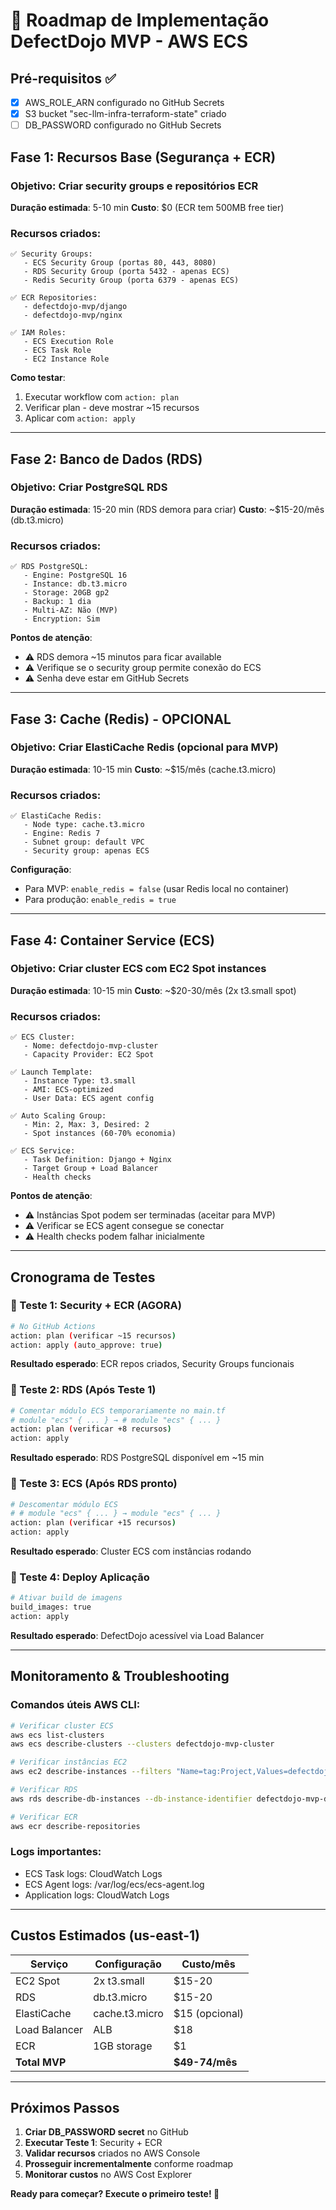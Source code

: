 # 🚀 Roadmap de Implementação DefectDojo MVP - AWS ECS

## **Pré-requisitos ✅**
- [x] AWS_ROLE_ARN configurado no GitHub Secrets
- [x] S3 bucket "sec-llm-infra-terraform-state" criado
- [ ] DB_PASSWORD configurado no GitHub Secrets

## **Fase 1: Recursos Base (Segurança + ECR)**
### **Objetivo**: Criar security groups e repositórios ECR
**Duração estimada**: 5-10 min
**Custo**: $0 (ECR tem 500MB free tier)

### **Recursos criados**:
```
✅ Security Groups:
   - ECS Security Group (portas 80, 443, 8080)
   - RDS Security Group (porta 5432 - apenas ECS)
   - Redis Security Group (porta 6379 - apenas ECS)

✅ ECR Repositories:
   - defectdojo-mvp/django
   - defectdojo-mvp/nginx

✅ IAM Roles:
   - ECS Execution Role
   - ECS Task Role
   - EC2 Instance Role
```

**Como testar**:
1. Executar workflow com `action: plan`
2. Verificar plan - deve mostrar ~15 recursos
3. Aplicar com `action: apply`

---

## **Fase 2: Banco de Dados (RDS)**
### **Objetivo**: Criar PostgreSQL RDS
**Duração estimada**: 15-20 min (RDS demora para criar)
**Custo**: ~$15-20/mês (db.t3.micro)

### **Recursos criados**:
```
✅ RDS PostgreSQL:
   - Engine: PostgreSQL 16
   - Instance: db.t3.micro
   - Storage: 20GB gp2
   - Backup: 1 dia
   - Multi-AZ: Não (MVP)
   - Encryption: Sim
```

**Pontos de atenção**:
- ⚠️ RDS demora ~15 minutos para ficar available
- ⚠️ Verifique se o security group permite conexão do ECS
- ⚠️ Senha deve estar em GitHub Secrets

---

## **Fase 3: Cache (Redis) - OPCIONAL**
### **Objetivo**: Criar ElastiCache Redis (opcional para MVP)
**Duração estimada**: 10-15 min
**Custo**: ~$15/mês (cache.t3.micro)

### **Recursos criados**:
```
✅ ElastiCache Redis:
   - Node type: cache.t3.micro
   - Engine: Redis 7
   - Subnet group: default VPC
   - Security group: apenas ECS
```

**Configuração**:
- Para MVP: `enable_redis = false` (usar Redis local no container)
- Para produção: `enable_redis = true`

---

## **Fase 4: Container Service (ECS)**
### **Objetivo**: Criar cluster ECS com EC2 Spot instances
**Duração estimada**: 10-15 min
**Custo**: ~$20-30/mês (2x t3.small spot)

### **Recursos criados**:
```
✅ ECS Cluster:
   - Nome: defectdojo-mvp-cluster
   - Capacity Provider: EC2 Spot

✅ Launch Template:
   - Instance Type: t3.small
   - AMI: ECS-optimized
   - User Data: ECS agent config

✅ Auto Scaling Group:
   - Min: 2, Max: 3, Desired: 2
   - Spot instances (60-70% economia)

✅ ECS Service:
   - Task Definition: Django + Nginx
   - Target Group + Load Balancer
   - Health checks
```

**Pontos de atenção**:
- ⚠️ Instâncias Spot podem ser terminadas (aceitar para MVP)
- ⚠️ Verificar se ECS agent consegue se conectar
- ⚠️ Health checks podem falhar inicialmente

---

## **Cronograma de Testes**

### **🔄 Teste 1: Security + ECR (AGORA)**
```bash
# No GitHub Actions
action: plan (verificar ~15 recursos)
action: apply (auto_approve: true)
```
**Resultado esperado**: ECR repos criados, Security Groups funcionais

### **🔄 Teste 2: RDS (Após Teste 1)**
```bash
# Comentar módulo ECS temporariamente no main.tf
# module "ecs" { ... } → # module "ecs" { ... }
action: plan (verificar +8 recursos)
action: apply 
```
**Resultado esperado**: RDS PostgreSQL disponível em ~15 min

### **🔄 Teste 3: ECS (Após RDS pronto)**
```bash
# Descomentar módulo ECS
# # module "ecs" { ... } → module "ecs" { ... }
action: plan (verificar +15 recursos)
action: apply
```
**Resultado esperado**: Cluster ECS com instâncias rodando

### **🔄 Teste 4: Deploy Aplicação**
```bash
# Ativar build de imagens
build_images: true
action: apply
```
**Resultado esperado**: DefectDojo acessível via Load Balancer

---

## **Monitoramento & Troubleshooting**

### **Comandos úteis AWS CLI**:
```bash
# Verificar cluster ECS
aws ecs list-clusters
aws ecs describe-clusters --clusters defectdojo-mvp-cluster

# Verificar instâncias EC2
aws ec2 describe-instances --filters "Name=tag:Project,Values=defectdojo-mvp"

# Verificar RDS
aws rds describe-db-instances --db-instance-identifier defectdojo-mvp-db

# Verificar ECR
aws ecr describe-repositories
```

### **Logs importantes**:
- ECS Task logs: CloudWatch Logs
- ECS Agent logs: /var/log/ecs/ecs-agent.log
- Application logs: CloudWatch Logs

---

## **Custos Estimados (us-east-1)**

| Serviço | Configuração | Custo/mês |
|---------|-------------|-----------|
| EC2 Spot | 2x t3.small | $15-20 |
| RDS | db.t3.micro | $15-20 |
| ElastiCache | cache.t3.micro | $15 (opcional) |
| Load Balancer | ALB | $18 |
| ECR | 1GB storage | $1 |
| **Total MVP** | | **$49-74/mês** |

---

## **Próximos Passos**

1. **Criar DB_PASSWORD secret** no GitHub
2. **Executar Teste 1**: Security + ECR
3. **Validar recursos** criados no AWS Console
4. **Prosseguir incrementalmente** conforme roadmap
5. **Monitorar custos** no AWS Cost Explorer

**Ready para começar? Execute o primeiro teste! 🚀**
